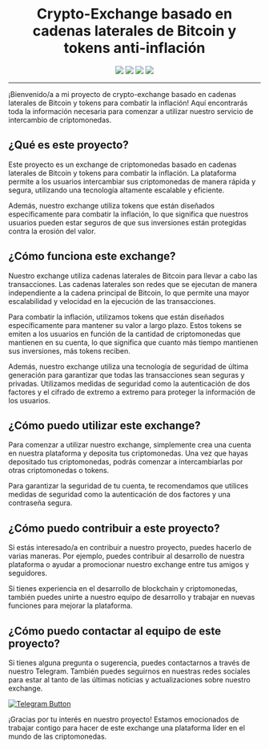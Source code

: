 <h1 align="center"> Crypto-Exchange basado en cadenas laterales de Bitcoin y tokens anti-inflación </h1>

<p align="center">
  <img src="https://img.shields.io/badge/status-en%20desarrollo-green"/>
  <img src="https://img.shields.io/badge/version-v1.0.0-blue"/>
  <img src="https://img.shields.io/badge/Bitcoin-0.21.1-orange"/>
  <img src="https://img.shields.io/badge/License-MIT-yellow.svg"/>
</p>

___

¡Bienvenido/a a mi proyecto de crypto-exchange basado en cadenas laterales de Bitcoin y tokens para combatir la inflación! Aquí encontrarás toda la información necesaria para comenzar a utilizar nuestro servicio de intercambio de criptomonedas.

## ¿Qué es este proyecto?

Este proyecto es un exchange de criptomonedas basado en cadenas laterales de Bitcoin y tokens para combatir la inflación. La plataforma permite a los usuarios intercambiar sus criptomonedas de manera rápida y segura, utilizando una tecnología altamente escalable y eficiente.

Además, nuestro exchange utiliza tokens que están diseñados específicamente para combatir la inflación, lo que significa que nuestros usuarios pueden estar seguros de que sus inversiones están protegidas contra la erosión del valor.

## ¿Cómo funciona este exchange?

Nuestro exchange utiliza cadenas laterales de Bitcoin para llevar a cabo las transacciones. Las cadenas laterales son redes que se ejecutan de manera independiente a la cadena principal de Bitcoin, lo que permite una mayor escalabilidad y velocidad en la ejecución de las transacciones.

Para combatir la inflación, utilizamos tokens que están diseñados específicamente para mantener su valor a largo plazo. Estos tokens se emiten a los usuarios en función de la cantidad de criptomonedas que mantienen en su cuenta, lo que significa que cuanto más tiempo mantienen sus inversiones, más tokens reciben.

Además, nuestro exchange utiliza una tecnología de seguridad de última generación para garantizar que todas las transacciones sean seguras y privadas. Utilizamos medidas de seguridad como la autenticación de dos factores y el cifrado de extremo a extremo para proteger la información de los usuarios.

## ¿Cómo puedo utilizar este exchange?

Para comenzar a utilizar nuestro exchange, simplemente crea una cuenta en nuestra plataforma y deposita tus criptomonedas. Una vez que hayas depositado tus criptomonedas, podrás comenzar a intercambiarlas por otras criptomonedas o tokens.

Para garantizar la seguridad de tu cuenta, te recomendamos que utilices medidas de seguridad como la autenticación de dos factores y una contraseña segura.

## ¿Cómo puedo contribuir a este proyecto?

Si estás interesado/a en contribuir a nuestro proyecto, puedes hacerlo de varias maneras. Por ejemplo, puedes contribuir al desarrollo de nuestra plataforma o ayudar a promocionar nuestro exchange entre tus amigos y seguidores.

Si tienes experiencia en el desarrollo de blockchain y criptomonedas, también puedes unirte a nuestro equipo de desarrollo y trabajar en nuevas funciones para mejorar la plataforma.

## ¿Cómo puedo contactar al equipo de este proyecto?

Si tienes alguna pregunta o sugerencia, puedes contactarnos a través de nuestro Telegram. También puedes seguirnos en nuestras redes sociales para estar al tanto de las últimas noticias y actualizaciones sobre nuestro exchange.

[![Telegram Button](https://img.shields.io/badge/Contact%20us-Telegram-blue)](https://t.me/mi_telegram)

¡Gracias por tu interés en nuestro proyecto! Estamos emocionados de trabajar contigo para hacer de este exchange una plataforma líder en el mundo de las criptomonedas.
